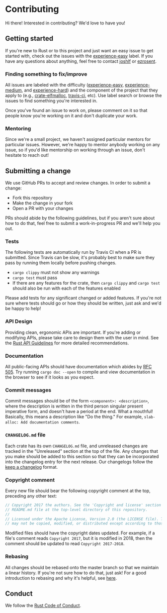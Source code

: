 <!-- Copyright 2017 the authors. See the 'Copyright and license' section of the README.md file at the top-level directory of this repository.

Licensed under the Apache License, Version 2.0 (the LICENSE file). This file may not be copied, modified, or distributed except according to those terms. -->

Contributing
============

Hi there! Interested in contributing? We'd love to have you!

## Getting started

If you're new to Rust or to this project and just want an easy issue to get started with, check out the issues with the [experience-easy](https://github.com/ezrosent/allocators-rs/issues?q=is%3Aissue+is%3Aopen+label%3Aexperience-easy) label. If you have any questions about anything, feel free to contact [joshlf](https://github.com/joshlf) or [ezrosent](https://github.com/ezrosent).

### Finding something to fix/improve

All issues are labeled with the difficulty ([experience-easy](https://github.com/ezrosent/allocators-rs/issues?q=is%3Aissue+is%3Aopen+label%3Aexperience-easy), [experience-medium](https://github.com/ezrosent/allocators-rs/issues?utf8=%E2%9C%93&q=is%3Aissue%20is%3Aopen%20label%3Aexperience-medium%20), and [experience-hard](https://github.com/ezrosent/allocators-rs/issues?utf8=%E2%9C%93&q=is%3Aissue%20is%3Aopen%20label%3Aexperience-hard%20)) and the component of the project that they apply to (e.g., [crate-elfmalloc](https://github.com/ezrosent/allocators-rs/issues?q=is%3Aissue+is%3Aopen+label%3Acrate-elfmalloc), [travis-ci](https://github.com/ezrosent/allocators-rs/issues?utf8=%E2%9C%93&q=is%3Aissue%20is%3Aopen%20label%3Atravis-ci), etc). Use label search or browse the issues to find something you're interested in.

Once you've found an issue to work on, please comment on it so that people know you're working on it and don't duplicate your work.

### Mentoring

Since we're a small project, we haven't assigned particular mentors for particular issues. However, we're happy to mentor anybody working on any issue, so if you'd like mentorship on working through an issue, don't hesitate to reach out!

## Submitting a change

We use GitHub PRs to accept and review changes. In order to submit a change:
- Fork this repository
- Make the change in your fork
- Open a PR with your changes

PRs should abide by the following guidelines, but if you aren't sure about how to do that, feel free to submit a work-in-progress PR and we'll help you out.

### Tests
The following tests are automatically run by Travis CI when a PR is submitted. Since Travis can be slow, it's probably best to make sure they pass by running them locally before pushing changes.
- `cargo clippy` must not show any warnings
- `cargo test` must pass
- If there are any features for the crate, then `cargo clippy` and `cargo test` should also be run with each of the features enabled

Please add tests for any significant changed or added features. If you're not sure where tests should go or how they should be written, just ask and we'd be happy to help!

### API Design
Providing clean, ergonomic APIs are important. If you're adding or modifying APIs, please take care to design them with the user in mind. See the [Rust API Guidelines](https://rust-lang-nursery.github.io/api-guidelines/) for more detailed recommendations.

### Documentation
All public-facing APIs should have documentation which abides by [RFC 505](https://github.com/rust-lang/rfcs/blob/master/text/0505-api-comment-conventions.md). Try running `cargo doc --open` to compile and view documentation in the browser to see if it looks as you expect.

### Commit messages
Commit messages should be of the form `<component>: <description>`, where the description is written in the third person singular present imperative form, and doesn't have a period at the end. What a mouthful! Basically, this means a description like "Do the thing." For example, `slab-alloc: Add documentation comments`.

### `CHANGELOG.md` file
Each crate has its own `CHANGELOG.md` file, and unreleased changes are tracked in the "Unreleased" section at the top of the file. Any changes that you make should be added to this section so that they can be incorporated into the changelog entry for the next release. Our changelogs follow the [keep a changelog](http://keepachangelog.com/) format.

### Copyright comment
Every new file should bear the following copyright comment at the top, preceding any other text:

```rust
// Copyright 2017 the authors. See the 'Copyright and license' section of the
// README.md file at the top-level directory of this repository.
//
// Licensed under the Apache License, Version 2.0 (the LICENSE file). This file
// may not be copied, modified, or distributed except according to those terms.
```

Modified files should have the copyright dates updated. For example, if a file's comment reads `Copyright 2017`, but it is modified in 2018, then the comment should be updated to read `Copyright 2017-2018`.

### Rebasing
All changes should be rebased onto the master branch so that we maintain a linear history. If you're not sure how to do that, just ask! For a good introduction to rebasing and why it's helpful, see [here](https://git-scm.com/book/en/v2/Git-Branching-Rebasing).

## Conduct

We follow the [Rust Code of Conduct](https://www.rust-lang.org/en-US/conduct.html).
